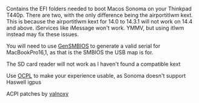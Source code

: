 Contains the EFI folders needed to boot Macos Sonoma on your Thinkpad T440p. There are two, with the only difference being the airportitlwm kext. This is because the airportitlwm kext for 14.0 to 14.3.1 will not work on 14.4 and above. iServices like iMessage won't work. YMMV, but using itlwm instead may fix these issues.

You will need to use [GenSMBIOS](https://github.com/corpnewt/GenSMBIOS) to generate a valid serial for MacBookPro16,1, as that is the SMBIOS the USB map is for.

The SD card reader will not work as I haven't found a compatible kext

Use [OCPL](https://github.com/dortania/OpenCore-Legacy-Patcher) to make your experience usable, as Sonoma doesn't support Haswell igpus

ACPI patches by [valnoxy](https://github.com/valnoxy)

